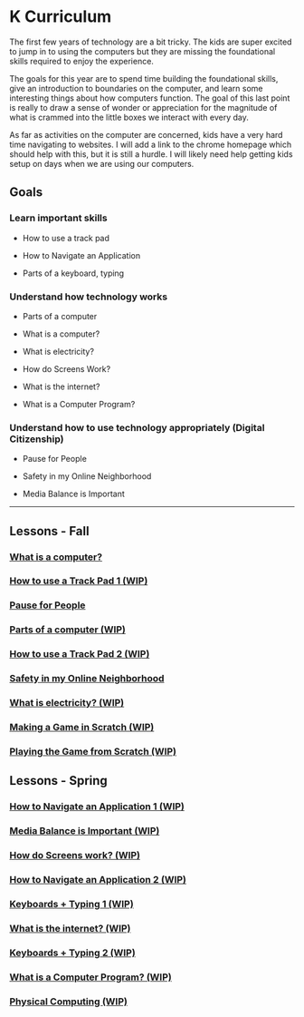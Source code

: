 # K Curriculum

The first few years of technology are a bit tricky.  The kids are super excited to jump in to using the computers but they are missing the foundational skills required to enjoy the experience.  

The goals for this year are to spend time building the foundational skills, give an introduction to boundaries on the computer, and learn some interesting things about how computers function.  The goal of this last point is really to draw a sense of wonder or appreciation for the magnitude of what is crammed into the little boxes we interact with every day.

As far as activities on the computer are concerned, kids have a very hard time navigating to websites.  I will add a link to the chrome homepage which should help with this, but it is still a hurdle.  I will likely need help getting kids setup on days when we are using our computers.


## Goals

### Learn important skills

* How to use a track pad

* How to Navigate an Application

* Parts of a keyboard, typing

### Understand how technology works

* Parts of a computer

* What is a computer?

* What is electricity?

* How do Screens Work?

* What is the internet?

* What is a Computer Program?

### Understand how to use technology appropriately (Digital Citizenship)

* Pause for People 

* Safety in my Online Neighborhood

* Media Balance is Important

---

## Lessons - Fall

### [What is a computer?](what_is_a_computer.md)

### [How to use a Track Pad 1 (WIP)](how_to_use_a_track_pad_1.md)

### [Pause for People](pause_for_people.md)

### [Parts of a computer (WIP)](parts_of_a_computer.md)

### [How to use a Track Pad 2 (WIP)](how_to_use_a_track_pad_2.md)

### [Safety in my Online Neighborhood](safety_in_my_online_neighborhood.md)

### [What is electricity? (WIP)](what_is_electricity.md)

### [Making a Game in Scratch (WIP)](making_a_game_in_scratch.md)

### [Playing the Game from Scratch (WIP)](playing_a_game_in_scratch.md)


## Lessons - Spring

### [How to Navigate an Application 1 (WIP)](how_to_navigate_an_application_1.md)

### [Media Balance is Important (WIP)](media_balance_is_important.md)

### [How do Screens work? (WIP)](how_do_screens_work.md)

### [How to Navigate an Application 2 (WIP)](how_to_navigate_an_application_2.md)

### [Keyboards + Typing 1 (WIP)](keyboards_and_typing_1.md)

### [What is the internet? (WIP)](what_is_the_internet.md)

### [Keyboards + Typing 2 (WIP)](keyboards_and_typing_2.md)

### [What is a Computer Program? (WIP)](what_is_a_computer_program.md)

### [Physical Computing (WIP)](physical_computing.md)
